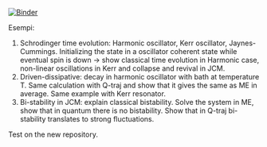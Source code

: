 [![Binder](https://mybinder.org/badge_logo.svg)](https://mybinder.org/v2/gh/albertomercurio/photonics-school-2024/HEAD)

Esempi:
1. Schrodinger time evolution: Harmonic oscillator, Kerr oscillator, Jaynes-Cummings. Initializing the state in a oscillator coherent state while eventual spin is down -> show classical time evolution in Harmonic case, non-linear oscillations in Kerr and collapse and revival in JCM.
2. Driven-dissipative: decay in harmonic oscillator with bath at temperature T. Same calculation with Q-traj and show that it gives the same as ME in average. Same example with Kerr resonator.
3. Bi-stability in JCM: explain classical bistability. Solve the system in ME, show that in quantum there is no bistability. Show that in Q-traj bi-stability translates to strong fluctuations.

Test on the new repository.